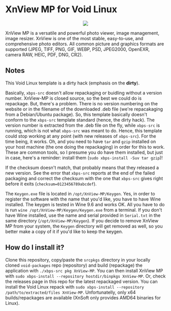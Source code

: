 # XnView MP for Void Linux

<p align="center"><img src="https://codeberg.org/th0razin3/vur/raw/branch/main/srcpkgs/XnView-MP/XnView-MP.png"></p>

XnView MP is a versatile and powerful photo viewer, image management, image resizer. XnView is one of the most stable, easy-to-use, and comprehensive photo editors. All common picture and graphics formats are supported (JPEG, TIFF, PNG, GIF, WEBP, PSD, JPEG2000, OpenEXR, camera RAW, HEIC, PDF, DNG, CR2).

## Notes

This Void Linux template is a dirty hack (emphasis on the **dirty**).

Basically, `xbps-src` doesn't allow repackaging or buidling without a version number. XnView-MP is closed source, so the best we could do is repackage. But, there's a problem. There is no version numbering on the website or in the filename of the downloaded .deb file (we're repacakaging from a Debian/Ubuntu package). So, this template basically doesn't conform to the `xbps-src` template standard (hence, the dirty hack). The version number is extracted from the .deb file on the fly, while `xbps-src` is running, which is not what `xbps-src` was meant to do. Hence, this template could stop working at any point (with new releases of `xbps-src`). For the time being, it works. Oh, and you need to have `tar` and `gzip` installed on your host machine (the one doing the repackaging) in order for this to work. These are common tools, so I presume you do have them installed, but just in case, here's a reminder: install them (`sudo xbps-install -Suv tar gzip`)!

If the checksum doesn't match, that probably means that they released a new version. See the error that `xbps-src` reports at the end of the failed packaging and correct the checksum with the one that `xbps-src` gives right before it exits (`checksum=0123456789abcdef`).

The `Keygen.exe` file is located in `/opt/XnView-MP/Keygen`. Yes, in order to register the software with the name that you'd like, you have to have Wine installed. The keygen is tested in Wine 9.6 and works OK. All you have to do is run `wine /opt/XnView-MP/Keygen/Keygen.exe` from a terminal. If you don't have Wine installed, use the name and serial provided in `Serial.txt` in the same directory (`/opt/XnView-MP/Keygen`). If you decide to remove XnView MP from your system, the `Keygen` directory will get removed as well, so you better make a copy of it if you'd like to keep the keygen.

## How do I install it?

Clone this repository, copy/paste the `srcpkgs` directory in your locally cloned `void-packages` repo (repository) and build (repackage) the application with `./xbps-src pkg XnView-MP`. You can then install XnView MP with `sudo xbps-install --repository hostdir/binpkgs XnView-MP`. Or, check the releases page in this repo for the latest repackaged version. You can install the Void Linux repack with `sudo xbps-install --repository /path/to/extracted/files XnView-MP`. Unfortunatelly, only x64 builds/repackages are available (XnSoft only provides AMD64 binaries for Linux).